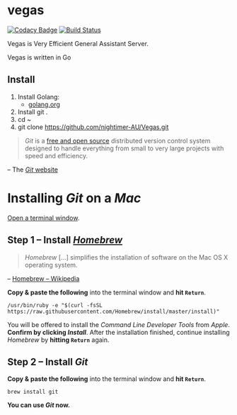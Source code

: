 # vegas

[![Codacy Badge](https://api.codacy.com/project/badge/Grade/590f529bb94c4d77818327e980fa9464)](https://www.codacy.com/app/nightimer.au/Vegas?utm_source=github.com&utm_medium=referral&utm_content=nightimer-AU/Vegas&utm_campaign=badger)
[![Build Status](https://semaphoreci.com/api/v1/nightimer-au/vegas/branches/master/shields_badge.svg)](https://semaphoreci.com/nightimer-au/vegas)


Vegas is Very Efficient General Assistant Server.

Vegas is written in Go


## Install
1. Install Golang:
    - [golang.org](https://golang.org/dl/)
2. Install git .
3. cd ~
4. git clone https://github.com/nightimer-AU/Vegas.git






  > *Git* is a [free and open source](http://git-scm.com/about/free-and-open-source) distributed version control system designed to handle everything from small to very large projects with speed and efficiency.
  
  – The [*Git* website](http://git-scm.com/)
  
 # Installing *Git* on a *Mac*
 
 [Open a terminal window](http://www.youtube.com/watch?v=zw7Nd67_aFw).
 
 ## Step 1 – Install [*Homebrew*](http://brew.sh/)
 
 > *Homebrew* […] simplifies the installation of software on the Mac OS X operating system.
 
 – [Homebrew – Wikipedia](http://en.wikipedia.org/wiki/Homebrew_%28package_management_software%29)
 
 **Copy & paste the following** into the terminal window and **hit `Return`**.
 
 ```shell
 /usr/bin/ruby -e "$(curl -fsSL https://raw.githubusercontent.com/Homebrew/install/master/install)"

 ```
 
 You will be offered to install the *Command Line Developer Tools* from *Apple*. **Confirm by clicking *Install***. After the installation finished, continue installing *Homebrew* by **hitting `Return`** again.
 
 ## Step 2 – Install *Git*
 
 **Copy & paste the following** into the terminal window and **hit `Return`**.
 
 ```shell
 brew install git
 ```
 
 **You can use *Git* now.**
 